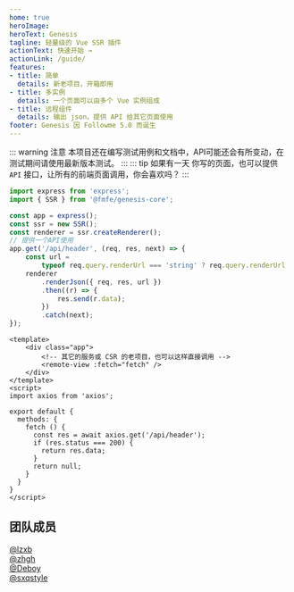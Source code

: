```yaml
---
home: true
heroImage: 
heroText: Genesis
tagline: 轻量级的 Vue SSR 插件
actionText: 快速开始 →
actionLink: /guide/
features:
- title: 简单
  details: 新老项目，开箱即用
- title: 多实例
  details: 一个页面可以由多个 Vue 实例组成
- title: 远程组件
  details: 输出 json，提供 API 给其它页面使用
footer: Genesis 因 Followme 5.0 而诞生
---
```

::: warning 注意
本项目还在编写测试用例和文档中，API可能还会有所变动，在测试期间请使用最新版本测试。
::: 
::: tip 如果有一天
你写的页面，也可以提供 `API` 接口，让所有的前端页面调用，你会喜欢吗？
:::

```typescript
import express from 'express';
import { SSR } from '@fmfe/genesis-core';

const app = express();
const ssr = new SSR();
const renderer = ssr.createRenderer();
// 提供一个API使用
app.get('/api/header', (req, res, next) => {
    const url =
        typeof req.query.renderUrl === 'string' ? req.query.renderUrl : '/';
    renderer
        .renderJson({ req, res, url })
        .then((r) => {
            res.send(r.data);
        })
        .catch(next);
});

```
```vue
<template>
    <div class="app">
        <!-- 其它的服务或 CSR 的老项目，也可以这样直接调用 -->
        <remote-view :fetch="fetch" />
    </div>
</template>
<script>
import axios from 'axios';

export default {
  methods: {
    fetch () {
      const res = await axios.get('/api/header');
      if (res.status === 200) {
        return res.data;
      }
      return null;
    }
  }
}
</script>
```
## 团队成员
[@lzxb](https://www.followme.com/user/203489)    
[@zhgh](https://www.followme.cn/user/229620/zone)    
[@Deboy](https://www.followme.com/user/196312/zone)    
[@sxqstyle](https://www.followme.com/user/256784/zone)   
